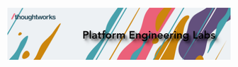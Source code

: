 <div align="center">
	<p>
		<img alt="Thoughtworks Logo" src="https://raw.githubusercontent.com/ThoughtWorks-DPS/static/master/banner.png?sanitize=true" width=800 />
    <br />
	</p>
</div>
